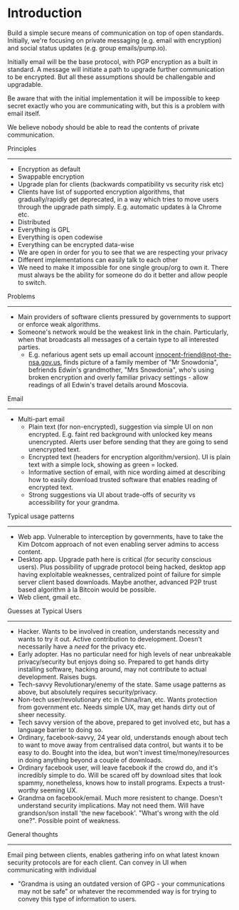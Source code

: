 Introduction
============

Build a simple secure means of communication on top of open standards. Initially,
we're focusing on private messaging (e.g. email with encryption) and social status updates (e.g.
group emails/pump.io).

Initially email will be the base protocol, with PGP encryption as a
built in standard. A message will initiate a path to upgrade further
communication to be encrypted.
But all these assumptions should be challengable and upgradable.

Be aware that with the initial implementation it will be impossible to
keep secret exactly who you are communicating with, but this is a problem
with email itself.

We believe nobody should be able to read the contents of private communication.


Principles
____________

* Encryption as default
* Swappable encryption
* Upgrade plan for clients (backwards compatibility vs security risk etc)
* Clients have list of supported encryption algorithms, that gradually/rapidly get deprecated,
  in a way which tries to move users through the upgrade path simply.
  E.g. automatic updates à la Chrome etc.
* Distributed
* Everything is GPL
* Everything is open codewise
* Everything can be encrypted data-wise
* We are open in order for you to see that we are respecting your privacy
* Different implementations can easily talk to each other
* We need to make it impossible for one single group/org to own it. There must
  always be the ability for someone do do it better and allow people to switch.



Problems
____________
* Main providers of software clients pressured by governments to support or
  enforce weak algorithms.
* Someone's network would be the weakest link in the chain. Particularly, when that broadcasts all messages of a certain type to all interested parties.
  * E.g. nefarious agent sets up email account innocent-friend@not-the-nsa.gov.us, finds picture of a family member of "Mr Snowdonia", befriends Edwin's grandmother, "Mrs Snowdonia", who's using broken encryption and overly familiar privacy settings - allow readings of all Edwin's travel details around Moscovia.

Email
____________
  * Multi-part email
    * Plain text (for non-encrypted), suggestion via simple UI on non encrypted. E.g. faint red background with unlocked key means unencrypted. Alerts user before sending that they are going to send unencrypted text.
    * Encrypted text (headers for encryption algorithm/version). UI is plain text with a simple lock, showing as green = locked.
    * Informative section of email, with nice wording aimed at describing how to easily download trusted software that enables reading of encrypted text. 
    * Strong suggestions via UI about trade-offs of security vs accessibility for your grandma.
  

Typical usage patterns
______________________

* Web app. Vulnerable to interception by governments, have to take the Kim Dotcom approach of not even enabling server admins to access content.
* Desktop app. Upgrade path here is critical (for security conscious users). Plus possibility of upgrade protocol being hacked, desktop app having exploitable weaknesses, centralized point of failure for simple server client based downloads. Maybe another, advanced P2P trust based algorithm à la Bitcoin would be possible.
* Web client, gmail etc.

Guesses at Typical Users
________________________

* Hacker. Wants to be involved in creation, understands necessity and wants to try it out. Active contribution to development. Doesn't necessarily have a _need_ for the privacy etc.
* Early adopter. Has no particular need for high levels of near unbreakable privacy/security but enjoys doing so. Prepared to get hands dirty installing software, hacking around, may not contribute to actual development. Raises bugs.
* Tech-savvy Revolutionary/enemy of the state. Same usage patterns as above, but absolutely requires security/privacy. 
* Non-tech user/revolutionary etc in China/Iran, etc. Wants protection from government etc. Needs simple UX, may get hands dirty out of sheer necessity.
* Tech savvy version of the above, prepared to get involved etc, but has a language barrier to doing so.
* Ordinary, facebook-savvy, 24 year old, understands enough about tech to want to move away from centralised data control, but wants it to be easy to do. Bought into the idea, but won't invest time/money/resources in doing anything beyond a couple of downloads.
* Ordinary facebook user, will leave facebook if the crowd do, and it's incredibly simple to do. Will be scared off by download sites that look spammy, nonetheless, knows how to install programs. Expects a trust-worthy seeming UX.
* Grandma on facebook/email. Much more resistent to change. Doesn't understand security implications. May not need them. Will have grandson/son install 'the new facebook'. "What's wrong with the old one?". Possible point of weakness.

General thoughts
________________
Email ping between clients, enables gathering info on what latest known security protocols are for each client. Can convey in UI when communicating with individual
  * "Grandma is using an outdated version of GPG - your communications may not be safe" or whatever the recommended way is for trying to convey this type of information to users.
